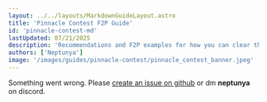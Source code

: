 ```yaml
---
layout: ../../layouts/MarkdownGuideLayout.astro
title: 'Pinnacle Contest F2P Guide'
id: 'pinnacle-contest-md'
lastUpdated: 07/21/2025
description: 'Recommendations and F2P examples for how you can clear the current Mira Crown Pinnacle Contest.'
authors: ['Neptunya']
image: '/images/guides/pinnacle-contest/pinnacle_contest_banner.jpeg'
---
```

Something went wrong. Please [create an issue on github](https://github.com/Neptunya/infinity-nikki-library/issues) or dm **neptunya** on discord.